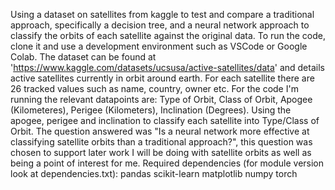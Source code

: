 Using a dataset on satellites from kaggle to test and compare a traditional approach, specifically a decision tree, and a  neural network approach to classify the orbits of each satellite against the original data. To run the code, clone it and use a development environment such as VSCode or Google Colab.
The dataset can be found at 'https://www.kaggle.com/datasets/ucsusa/active-satellites/data' and details active satellites currently in orbit around earth. For each satellite there are 26 tracked values such as name, country, owner etc. For the code I'm running the relevant datapoints are: Type of Orbit, Class of Orbit, Apogee (Kilometeres), Perigee (Kilometers), Inclination (Degrees). Using the apogee, perigee and inclination to classify each satellite into Type/Class of Orbit. The question answered was "Is a neural network more effective at classifying satellite orbits than a traditional approach?", this question was chosen to support later work I will be doing with satellite orbits as well as being a point of interest for me.
Required dependencies (for module version look at dependencies.txt):
pandas
scikit-learn
matplotlib
numpy
torch
